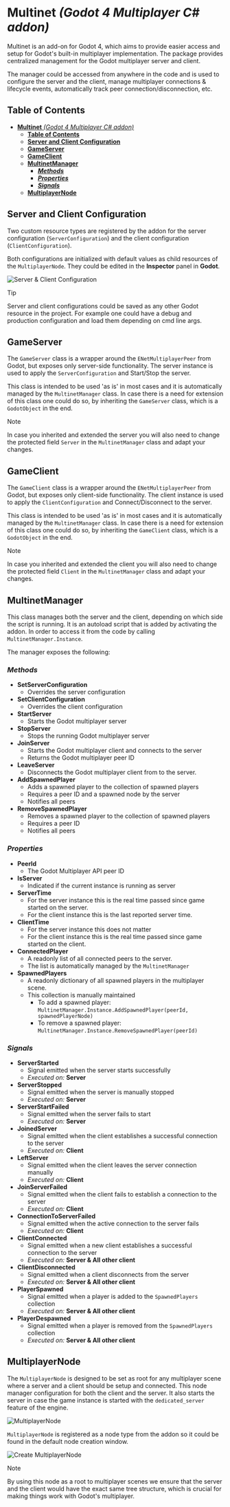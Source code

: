 # **Multinet** *(Godot 4 Multiplayer C# addon)*

Multinet is an add-on for Godot 4, which aims to provide easier access and setup for Godot's built-in multiplayer implementation. The package provides centralized management for the Godot multiplayer server and client.

The manager could be accessed from anywhere in the code and is used to configure the server and the client, manage multiplayer connections & lifecycle events, automatically track peer connection/disconnection, etc.

## **Table of Contents**

- [**Multinet** *(Godot 4 Multiplayer C# addon)*](#multinet-godot-4-multiplayer-c-addon)
  - [**Table of Contents**](#table-of-contents)
  - [**Server and Client Configuration**](#server-and-client-configuration)
  - [**GameServer**](#gameserver)
  - [**GameClient**](#gameclient)
  - [**MultinetManager**](#multinetmanager)
    - [***Methods***](#methods)
    - [***Properties***](#properties)
    - [***Signals***](#signals)
  - [**MultiplayerNode**](#multiplayernode)

## **Server and Client Configuration**

Two custom resource types are registered by the addon for the server configuration (`ServerConfiguration`) and the client configuration (`ClientConfiguration`).

Both configurations are initialized with default values as child resources of the `MultiplayerNode`. They could be edited in the **Inspector** panel in **Godot**.

![Server & Client Configuration](./docs/Configuration_MultiplayerNode_Showcase.png)

> [!TIP]
> Server and client configurations could be saved as any other Godot resource in the project. For example one could have a debug and production configuration and load them depending on cmd line args.

## **GameServer**

The `GameServer` class is a wrapper around the `ENetMultiplayerPeer` from Godot, but exposes only server-side functionality. The server instance is used to apply the `ServerConfiguration` and Start/Stop the server.

This class is intended to be used 'as is' in most cases and it is automatically managed by the `MultinetManager` class. In case there is a need for extension of this class one could do so, by inheriting the `GameServer` class, which is a `GodotObject` in the end.

> [!NOTE]
> In case you inherited and extended the server you will also need to change the protected field `Server` in the `MultinetManager` class and adapt your changes.

## **GameClient**

The `GameClient` class is a wrapper around the `ENetMultiplayerPeer` from Godot, but exposes only client-side functionality. The client instance is used to apply the `ClientConfiguration` and Connect/Disconnect to the server.

This class is intended to be used 'as is' in most cases and it is automatically managed by the `MultinetManager` class. In case there is a need for extension of this class one could do so, by inheriting the `GameClient` class, which is a `GodotObject` in the end.

> [!NOTE]
> In case you inherited and extended the client you will also need to change the protected field `Client` in the `MultinetManager` class and adapt your changes.

## **MultinetManager**

This class manages both the server and the client, depending on which side the script is running. It is an autoload script that is added by activating the addon. In order to access it from the code by calling `MultinetManager.Instance`.

The manager exposes the following:

### ***Methods***

- **SetServerConfiguration**
  - Overrides the server configuration
- **SetClientConfiguration**
  - Overrides the client configuration
- **StartServer**
  - Starts the Godot multiplayer server
- **StopServer**
  - Stops the running Godot multiplayer server
- **JoinServer**
  - Starts the Godot multiplayer client and connects to the server
  - Returns the Godot multiplayer peer ID
- **LeaveServer**
  - Disconnects the Godot multiplayer client from to the server.
- **AddSpawnedPlayer**
  - Adds a spawned player to the collection of spawned players
  - Requires a peer ID and a spawned node by the server
  - Notifies all peers
- **RemoveSpawnedPlayer**
  - Removes a spawned player to the collection of spawned players
  - Requires a peer ID
  - Notifies all peers

### ***Properties***

- **PeerId**
  - The Godot Multiplayer API peer ID
- **IsServer**
  - Indicated if the current instance is running as server
- **ServerTime**
  - For the server instance this is the real time passed since game started on the server.
  - For the client instance this is the last reported server time.
- **ClientTime**
  - For the server instance this does not matter
  - For the client instance this is the real time passed since game started on the client.
- **ConnectedPlayer**
  - A readonly list of all connected peers to the server.
  - The list is automatically managed by the `MultinetManager`
- **SpawnedPlayers**
  - A readonly dictionary of all spawned players in the multiplayer scene.
  - This collection is manually maintained
    - To add a spawned player: `MultinetManager.Instance.AddSpawnedPlayer(peerId, spawnedPlayerNode)`
    - To remove a spawned player: `MultinetManager.Instance.RemoveSpawnedPlayer(peerId)`

### ***Signals***

- **ServerStarted**
  - Signal emitted when the server starts successfully
  - *Executed on:* **Server**
- **ServerStopped**
  - Signal emitted when the server is manually stopped
  - *Executed on:* **Server**
- **ServerStartFailed**
  - Signal emitted when the server fails to start
  - *Executed on:* **Server**
- **JoinedServer**
  - Signal emitted when the client establishes a successful connection to the server
  - *Executed on:* **Client**
- **LeftServer**
  - Signal emitted when the client leaves the server connection manually
  - *Executed on:* **Client**
- **JoinServerFailed**
  - Signal emitted when the client fails to establish a connection to the server
  - *Executed on:* **Client**
- **ConnectionToServerFailed**
  - Signal emitted when the active connection to the server fails
  - *Executed on:* **Client**
- **ClientConnected**
  - Signal emitted when a new client establishes a successful connection to the server
  - *Executed on:* **Server & All other client**
- **ClientDisconnected**
  - Signal emitted when a client disconnects from the server
  - *Executed on:* **Server & All other client**
- **PlayerSpawned**
  - Signal emitted when a player is added to the `SpawnedPlayers` collection
  - *Executed on:* **Server & All other client**
- **PlayerDespawned**
  - Signal emitted when a player is removed from the `SpawnedPlayers` collection
  - *Executed on:* **Server & All other client**

## **MultiplayerNode**

The `MultiplayerNode` is designed to be set as root for any multiplayer scene where a server and a client should be setup and connected. This node manager configuration for both the client and the server. It also starts the server in case the game instance is started with the `dedicated_server` feature of the engine.

![MultiplayerNode](./docs/MultiplayerNode_Showcase.png)

`MultiplayerNode` is registered as a node type from the addon so it could be found in the default node creation window.

![Create MultiplayerNode](./docs/Create_MultiplayerNode_Showcase.png)

> [!NOTE]
> By using this node as a root to multiplayer scenes we ensure that the server and the client would have the exact same tree structure, which is crucial for making things work with Godot's multiplayer.
